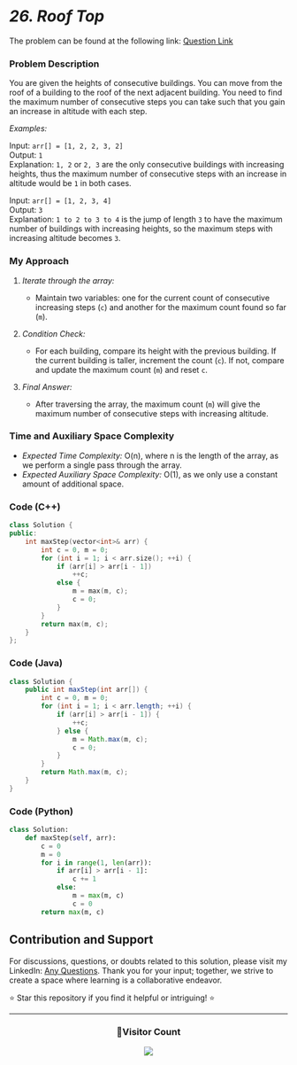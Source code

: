 # *26. Roof Top*

The problem can be found at the following link: [Question Link](https://www.geeksforgeeks.org/problems/roof-top-1587115621/1)

### Problem Description

You are given the heights of consecutive buildings. You can move from the roof of a building to the roof of the next adjacent building. You need to find the maximum number of consecutive steps you can take such that you gain an increase in altitude with each step.

*Examples:*

Input: `arr[] = [1, 2, 2, 3, 2]`  
Output: `1`  
Explanation: `1, 2` or `2, 3` are the only consecutive buildings with increasing heights, thus the maximum number of consecutive steps with an increase in altitude would be `1` in both cases.

Input: `arr[] = [1, 2, 3, 4]`  
Output: `3`  
Explanation: `1 to 2 to 3 to 4` is the jump of length `3` to have the maximum number of buildings with increasing heights, so the maximum steps with increasing altitude becomes `3`.

### My Approach

1. *Iterate through the array:*  
   - Maintain two variables: one for the current count of consecutive increasing steps (`c`) and another for the maximum count found so far (`m`).

2. *Condition Check:*  
   - For each building, compare its height with the previous building. If the current building is taller, increment the count (`c`). If not, compare and update the maximum count (`m`) and reset `c`.

3. *Final Answer:*  
   - After traversing the array, the maximum count (`m`) will give the maximum number of consecutive steps with increasing altitude.

### Time and Auxiliary Space Complexity

- *Expected Time Complexity:* O(n), where n is the length of the array, as we perform a single pass through the array.
- *Expected Auxiliary Space Complexity:* O(1), as we only use a constant amount of additional space.

### Code (C++)

```cpp
class Solution {
public:
    int maxStep(vector<int>& arr) {
        int c = 0, m = 0;
        for (int i = 1; i < arr.size(); ++i) {
            if (arr[i] > arr[i - 1])
                ++c;
            else {
                m = max(m, c);
                c = 0;
            }
        }
        return max(m, c); 
    }
};
```

### Code (Java)

```java
class Solution {
    public int maxStep(int arr[]) {
        int c = 0, m = 0;
        for (int i = 1; i < arr.length; ++i) {
            if (arr[i] > arr[i - 1]) {
                ++c;  
            } else {
                m = Math.max(m, c);  
                c = 0;  
            }
        }
        return Math.max(m, c);  
    }
}
```

### Code (Python)

```python
class Solution:
    def maxStep(self, arr):
        c = 0  
        m = 0  
        for i in range(1, len(arr)):
            if arr[i] > arr[i - 1]:
                c += 1  
            else:
                m = max(m, c)  
                c = 0  
        return max(m, c)  
```

## Contribution and Support

For discussions, questions, or doubts related to this solution, please visit my LinkedIn: [Any Questions](https://www.linkedin.com/in/het-patel-8b110525a/). Thank you for your input; together, we strive to create a space where learning is a collaborative endeavor.

⭐ Star this repository if you find it helpful or intriguing! ⭐

---
<div align=center>
  <h3><b>📍Visitor Count</b></h3>
</div>

<p align="center" >   
  <img src="https://profile-counter.glitch.me/Hunterdii/count.svg" />  
</p>
